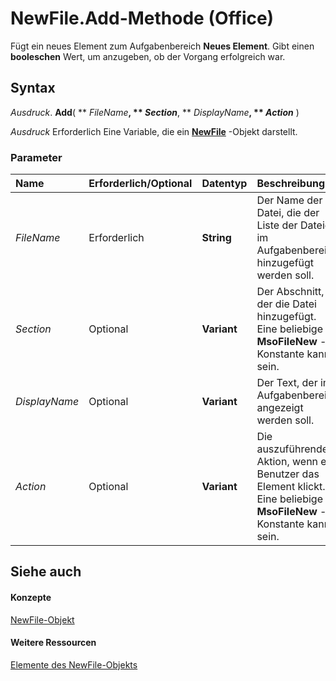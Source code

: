 
# NewFile.Add-Methode (Office)

Fügt ein neues Element zum Aufgabenbereich  **Neues Element**. Gibt einen  **booleschen** Wert, um anzugeben, ob der Vorgang erfolgreich war.


## Syntax

 _Ausdruck_. **Add**( ** _FileName_**, ** _Section_**, ** _DisplayName_**, ** _Action_** )

 _Ausdruck_ Erforderlich Eine Variable, die ein **[NewFile](6f53ced5-4488-b67f-ca1f-729aeb790eb1.md)** -Objekt darstellt.


### Parameter



|**Name**|**Erforderlich/Optional**|**Datentyp**|**Beschreibung**|
|:-----|:-----|:-----|:-----|
| _FileName_|Erforderlich|**String**|Der Name der Datei, die der Liste der Dateien im Aufgabenbereich hinzugefügt werden soll.|
| _Section_|Optional|**Variant**|Der Abschnitt, der die Datei hinzugefügt. Eine beliebige  **MsoFileNew** -Konstante kann sein.|
| _DisplayName_|Optional|**Variant**|Der Text, der im Aufgabenbereich angezeigt werden soll.|
| _Action_|Optional|**Variant**|Die auszuführende Aktion, wenn ein Benutzer das Element klickt. Eine beliebige  **MsoFileNew** -Konstante kann sein.|

## Siehe auch


#### Konzepte


[NewFile-Objekt](6f53ced5-4488-b67f-ca1f-729aeb790eb1.md)
#### Weitere Ressourcen


[Elemente des NewFile-Objekts](http://msdn.microsoft.com/library/dc0ff9f2-6703-b835-26d8-9c5c2c0af763%28Office.15%29.aspx)